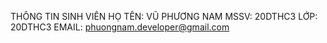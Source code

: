 THÔNG TIN SINH VIÊN
HỌ TÊN: VŨ PHƯƠNG NAM
MSSV: 20DTHC3
LỚP: 20DTHC3
EMAIL: phuongnam.developer@gmail.com
